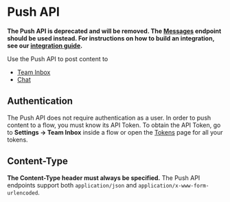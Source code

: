 # Push API

**The Push API is deprecated and will be removed. The [Messages](messages) endpoint should be used instead. For instructions on how to build an integration, see our [integration guide](integration-guide).**

Use the Push API to post content to

* [Team Inbox](team-inbox)
* [Chat](chat)

## Authentication

The Push API does not require authentication as a user. In order to push content to a flow, you must know its API Token. To obtain the API Token, go to **Settings -> Team Inbox** inside a flow or open the [Tokens](/account/tokens) page for all your tokens.

## Content-Type

**The Content-Type header must always be specified.** The Push API endpoints support both `application/json` and `application/x-www-form-urlencoded`.
